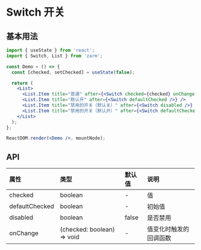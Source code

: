 # Switch 开关

## 基本用法

```jsx
import { useState } from 'react';
import { Switch, List } from 'zarm';

const Demo = () => {
  const [checked, setChecked] = useState(false);

  return (
    <List>
      <List.Item title="普通" after={<Switch checked={checked} onChange={setChecked} />} />
      <List.Item title="默认开" after={<Switch defaultChecked />} />
      <List.Item title="禁用的开关（默认关）" after={<Switch disabled />} />
      <List.Item title="禁用的开关（默认开）" after={<Switch defaultChecked disabled />} />
    </List>
  );
};

ReactDOM.render(<Demo />, mountNode);
```

## API

| 属性           | 类型                       | 默认值 | 说明                   |
| :------------- | :------------------------- | :----- | :--------------------- |
| checked        | boolean                    | -      | 值                     |
| defaultChecked | boolean                    | -      | 初始值                 |
| disabled       | boolean                    | false  | 是否禁用               |
| onChange       | (checked: boolean) => void | -      | 值变化时触发的回调函数 |

